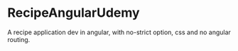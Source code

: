 # RecipeAngularUdemy
A recipe application dev in angular, with no-strict option, css and no angular routing. 

